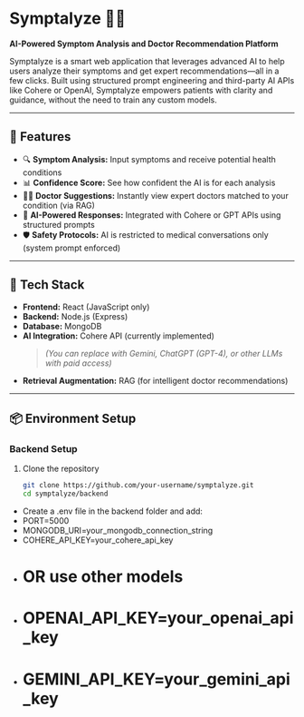 # Symptalyze 🧠💬

**AI-Powered Symptom Analysis and Doctor Recommendation Platform**

Symptalyze is a smart web application that leverages advanced AI to help users analyze their symptoms and get expert recommendations—all in a few clicks. Built using structured prompt engineering and third-party AI APIs like Cohere or OpenAI, Symptalyze empowers patients with clarity and guidance, without the need to train any custom models.

---

## 🚀 Features

- 🔍 **Symptom Analysis:** Input symptoms and receive potential health conditions
- 📊 **Confidence Score:** See how confident the AI is for each analysis
- 👨‍⚕️ **Doctor Suggestions:** Instantly view expert doctors matched to your condition (via RAG)
- 🧠 **AI-Powered Responses:** Integrated with Cohere or GPT APIs using structured prompts
- 🛡️ **Safety Protocols:** AI is restricted to medical conversations only (system prompt enforced)

---

## 🧰 Tech Stack

- **Frontend:** React (JavaScript only)
- **Backend:** Node.js (Express)
- **Database:** MongoDB
- **AI Integration:** Cohere API (currently implemented)  
  > *(You can replace with Gemini, ChatGPT (GPT-4), or other LLMs with paid access)*
- **Retrieval Augmentation:** RAG (for intelligent doctor recommendations)

---

## 📦 Environment Setup

### Backend Setup

1. Clone the repository  
   ```bash
   git clone https://github.com/your-username/symptalyze.git
   cd symptalyze/backend
- Create a .env file in the backend folder and add:
- PORT=5000
- MONGODB_URI=your_mongodb_connection_string
- COHERE_API_KEY=your_cohere_api_key
- # OR use other models
- # OPENAI_API_KEY=your_openai_api_key
- # GEMINI_API_KEY=your_gemini_api_key
